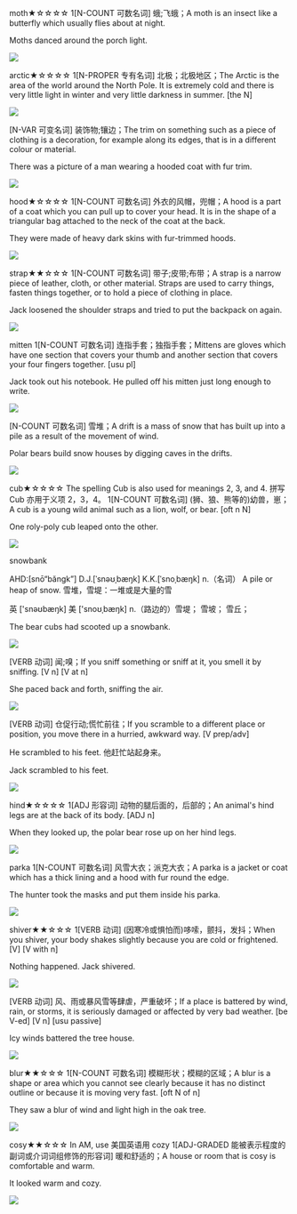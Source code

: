 moth★☆☆☆☆
1[N-COUNT 可数名词] 蛾;飞蛾；A moth is an insect like a butterfly which usually flies about at night.

Moths danced around the porch light.

![](http://news.nationalgeographic.com/content/dam/news/2015/08/11/deathsheadmoth.jpg)

arctic★☆☆☆☆
1[N-PROPER 专有名词] 北极；北极地区；The Arctic is the area of the world around the North Pole. It is extremely cold and there is very little light in winter and very little darkness in summer. [the N]

![](https://csis-prod.s3.amazonaws.com/s3fs-public/styles/csis_banner/public/region/160415_artic.jpg?itok=10IELHWn)

[N-VAR 可变名词] 装饰物;镶边；The trim on something such as a piece of clothing is a decoration, for example along its edges, that is in a different colour or material.

There was a picture of a man wearing a hooded coat with fur trim.

![](https://cdnc.lystit.com/photos/1bdd-2015/11/03/sofia-cashmere-charcoal-hooded-real-fur-trim-cardigan-gray-product-0-139724961-normal.jpeg)

hood★☆☆☆☆
1[N-COUNT 可数名词] 外衣的风帽，兜帽；A hood is a part of a coat which you can pull up to cover your head. It is in the shape of a triangular bag attached to the neck of the coat at the back.

They were made of heavy dark skins with fur-trimmed hoods.

![](http://3.bp.blogspot.com/-xebSVHqOU1Q/UdGWQzkpGkI/AAAAAAAABxY/5IKE0UICi1w/s363/hood.png)

strap★★☆☆☆
1[N-COUNT 可数名词] 带子;皮带;布带；A strap is a narrow piece of leather, cloth, or other material. Straps are used to carry things, fasten things together, or to hold a piece of clothing in place.

Jack loosened the shoulder straps and tried to put the backpack on again.

![](https://cdn.shopify.com/s/files/1/0532/0233/products/keep-it-up-shoulder-strap-2.jpg?v=1434757074)

mitten
1[N-COUNT 可数名词] 连指手套；独指手套；Mittens are gloves which have one section that covers your thumb and another section that covers your four fingers together. [usu pl]

Jack took out his notebook. He pulled off his mitten just long enough to write.

![](http://content.mycutegraphics.com/graphics/clothing/mittens-green.png)

[N-COUNT 可数名词] 雪堆；A drift is a mass of snow that has built up into a pile as a result of the movement of wind.

Polar bears build snow houses by digging caves in the drifts.

![](http://2.bp.blogspot.com/-V6PJwDdgNSY/VM6spmzfvUI/AAAAAAAALro/I_MoiNMmjyo/s1600/IMG_3606.JPG)

cub★☆☆☆☆
The spelling Cub is also used for meanings 2, 3, and 4. 拼写 Cub 亦用于义项 2，3，4。
1[N-COUNT 可数名词] (狮、狼、熊等的)幼兽，崽；A cub is a young wild animal such as a lion, wolf, or bear. [oft n N]

One roly-poly cub leaped onto the other.

![](http://www.the-digital-picture.com/Images/Pics/2014/2014-06-06_19-06-07.jpg)

snowbank

AHD:[snō“băngk”] 
D.J.[ˈsnəʊˌbæŋk]
K.K.[ˈsnoˌbæŋk]
n.（名词）
A pile or heap of snow.
雪堆，雪堤：一堆或是大量的雪

英 ['snəʊbæŋk]  美 ['snoʊˌbæŋk] 
n.（路边的）雪堤； 雪坡； 雪丘；

The bear cubs had scooted up a snowbank.

![](http://static1.squarespace.com/static/5885135fd2b857134e3f6606/5897e6fb3045444cde8450a4/5897f9b53045444cde857d07/1486354869100/jh0738_snowbank.jpg?format=original)

[VERB 动词] 闻;嗅；If you sniff something or sniff at it, you smell it by sniffing. [V n] [V at n]

She paced back and forth, sniffing the air.

![](http://i.telegraph.co.uk/multimedia/archive/02792/cold-air_2792257b.jpg)


[VERB 动词] 仓促行动;慌忙前往；If you scramble to a different place or position, you move there in a hurried, awkward way. [V prep/adv]

He scrambled to his feet.
他赶忙站起身来。

Jack scrambled to his feet.

![](http://i3.irishmirror.ie/incoming/article5516671.ece/ALTERNATES/s1227b/PAY-Buckingham-Palace-guard-slips-and-falls.jpg)

hind★☆☆☆☆
1[ADJ 形容词] 动物的腿后面的，后部的；An animal's hind legs are at the back of its body. [ADJ n]

When they looked up, the polar bear rose up on her hind legs.

![](https://s-media-cache-ak0.pinimg.com/originals/65/48/19/654819fa1ef14df8d04dbbc9d8f61350.jpg)

parka
1[N-COUNT 可数名词] 风雪大衣；派克大衣；A parka is a jacket or coat which has a thick lining and a hood with fur round the edge.

The hunter took the masks and put them inside his parka.

![](https://i1.adis.ws/i/jpl/bl_236868_a)


shiver★★☆☆☆
1[VERB 动词] (因寒冷或惧怕而)哆嗦，颤抖，发抖；When you shiver, your body shakes slightly because you are cold or frightened. [V] [V with n]

Nothing happened.
Jack shivered.

![](http://cdn.images.express.co.uk/img/dynamic/11/590x/200375157-001-458048.jpg)


[VERB 动词] 风、雨或暴风雪等肆虐，严重破坏；If a place is battered by wind, rain, or storms, it is seriously damaged or affected by very bad weather. [be V-ed] [V n] [usu passive]

Icy winds battered the tree house.

![](https://lintvwpri.files.wordpress.com/2014/03/cape-cod-waves.jpg?w=650)

blur★★☆☆☆
1[N-COUNT 可数名词] 模糊形状；模糊的区域；A blur is a shape or area which you cannot see clearly because it has no distinct outline or because it is moving very fast. [oft N of n]

They saw a blur of wind and light high in the oak tree.

![](https://media.treehugger.com/assets/images/2011/10/wind-turbine-motion-blur.jpg.696x0_q70_crop-smart.jpg)

cosy★★☆☆☆
In AM, use 美国英语用 cozy
1[ADJ-GRADED 能被表示程度的副词或介词词组修饰的形容词] 暖和舒适的；A house or room that is cosy is comfortable and warm.

It looked warm and cozy.

![](http://www.lovethispic.com/uploaded_images/139011-Cozy-Cabin-Bed.jpg)





